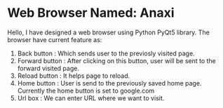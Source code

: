 # Web Browser Named: Anaxi
Hello, I have designed a web browser using Python PyQt5 library. 
The browser have current feature as:
1. Back button : Which sends user to the previosly visited page.
2. Forward button : After clicking on this button, user will be sent to the forward visited page.
3. Reload button : It helps page to reload.
4. Home button : User is send to the previously saved home page. Currently the home button is set to google.com
5. Url box : We can enter URL where we want to visit.
